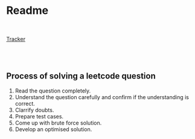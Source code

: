 # Readme

<br>

[Tracker](https://docs.google.com/spreadsheets/d/1DO9uZ4bku1E6rTBiuodk3nMoZSRfDQLyuXbjgwlqC7k/edit?gid=1977686793#gid=1977686793)

<br>
<br>

## Process of solving a leetcode question

1. Read the question completely.
1. Understand the question carefully and confirm if the understanding is correct.
1. Clarrify doubts.
1. Prepare test cases.
1. Come up with brute force solution.
1. Develop an optimised solution.
